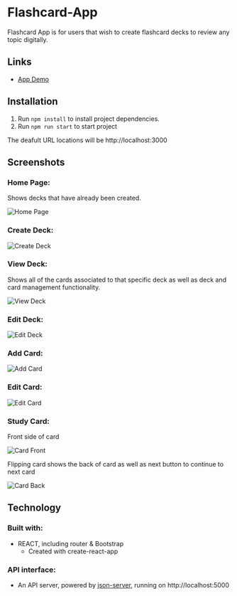 # Flashcard-App

Flashcard App is for users that wish to create flashcard decks to review any topic digitally.

## Links

* [App Demo]()

## Installation

1. Run `npm install` to install project dependencies.
1. Run `npm run start` to start project

The deafult URL locations will be http://localhost:3000

## Screenshots

### Home Page:

Shows decks that have already been created.

![Home Page](screenshots/home.png)

### Create Deck:

![Create Deck](screenshots/createDeck.png)

### View Deck:

Shows all of the cards associated to that specific deck as well as deck and card management functionality.

![View Deck](screenshots/viewDeck.png)

### Edit Deck:

![Edit Deck](screenshots/editDeck.png)

### Add Card:

![Add Card](screenshots/addCard.png)

### Edit Card:

![Edit Card](screenshots/editCard.png)

### Study Card:

Front side of card

![Card Front](screenshots/studyDeckCardFront.png)

Flipping card shows the back of card as well as next button to continue to next card

![Card Back](screenshots/studyDeckCardBack.png)

## Technology

### Built with:
* REACT, including router & Bootstrap
  * Created with create-react-app

### API interface:
* An API server, powered by [json-server](https://www.npmjs.com/package/json-server), running on http://localhost:5000
